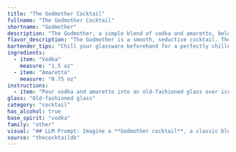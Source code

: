 ```yaml
---
title: "The Godmother Cocktail"
fullname: "The Godmother Cocktail"
shortname: "Godmother"
description: "The Godmother, a simple blend of vodka and amaretto, belongs to the **liqueur-based cocktail family**. Its origins are shrouded in mystery, but it's believed to have emerged in the 1970s, likely a playful twist on the classic Godfather (scotch and amaretto). "
flavor_description: "The Godmother is a smooth, seductive cocktail. The vodka provides a clean, crisp base, while the Amaretto delivers rich, nutty sweetness with hints of almond and apricot.  The combination creates a balanced, slightly sweet and slightly bitter profile that's both sophisticated and easy to drink.  It's a luxurious treat that's best enjoyed neat or on the rocks. "
bartender_tips: "Chill your glassware beforehand for a perfectly chilled Godmother. Use a good quality vodka and amaretto for the best flavor. Shake vigorously with ice to ensure proper dilution and a frosty texture. Garnish with an orange peel for a citrusy aroma and visual appeal. Enjoy responsibly! "
ingredients:
  - item: "Vodka"
    measure: "1.5 oz"
  - item: "Amaretto"
    measure: "0.75 oz"
instructions:
  - item: "Pour vodka and amaretto into an old-fashioned glass over ice and serve."
glass: "Old-fashioned glass"
category: "cocktail"
has_alcohol: true
base_spirit: "vodka"
family: "other"
visual: "## LLM Prompt: Imagine a **Godmother cocktail**, a classic blend of **Vodka and Amaretto**. Describe its appearance in detail, considering:* **Color:**  What shade is the cocktail? Is it a deep, amber hue or more of a pale, golden color? * **Clarity:** Is the drink clear or slightly cloudy? Does it have any visible particles or sediments?* **Texture:** How does the drink feel in the mouth? Is it smooth, viscous, or slightly oily?* **Garnish:** Does it typically have a garnish? What does it look like? How does it affect the overall appearance of the drink?Please use vivid language and sensory details to paint a picture of this classic cocktail in the reader's mind. "
source: "thecocktaildb"
---
```


